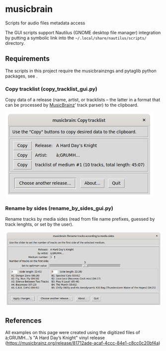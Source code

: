 # musicbrain

Scripts for audio files metadata access

The GUI scripts support Nautilus (GNOME desktop file manager) integration
by putting a symbolic link into the ```~/.local/share/nautilus/scripts/```
directory.

## Requirements

The scripts in this project require the musicbrainzngs
and pytaglib python packages, see [](./requirements.txt>).

### Copy tracklist (copy_tracklist_gui.py)

Copy data of a release (name, artist, or tracklists – the latter in a
format that can be processed by [MusicBrainz](https://musicbrainz.org/)’
track parser) to the clipboard.

![copy_tracklist_gui.py examle](./copy_tracklist.png)

### Rename by sides (rename_by_sides_gui.py)

Rename tracks by media sides (read from file name prefixes,
guessed by track lenghts, or set by the user).

![rename_by_sides_gui.py examle](./rename_by_sides.png)

## References

All examples on this page were created using the digitized files of
à;GRUMH…’s "A Hard Day’s Knight" vinyl release
(<https://musicbrainz.org/release/81712ade-acaf-4ccc-84e1-c8cc0c20bf4a>)
